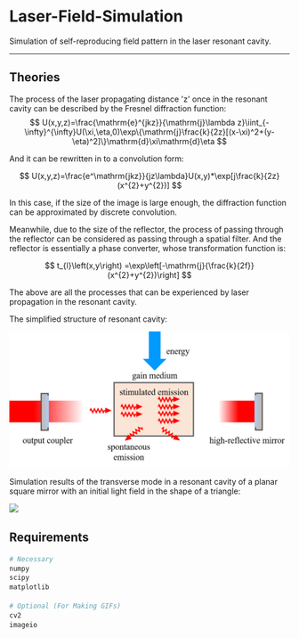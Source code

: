 # Laser-Field-Simulation
Simulation of self-reproducing field pattern in the laser resonant cavity.

---

## Theories

The process of the laser propagating distance 'z' once in the resonant cavity can be described by the Fresnel diffraction function:
$$
U(x,y,z)=\frac{\mathrm{e}^{jkz}}{\mathrm{j}\lambda z}\iint_{-\infty}^{\infty}U(\xi,\eta,0)\exp\{\mathrm{j}\frac{k}{2z}[(x-\xi)^2+(y-\eta)^2]\}\mathrm{d}\xi\mathrm{d}\eta
$$

And it can be rewritten in to a convolution form:

$$
U(x,y,z)=\frac{e^\mathrm{jkz}}{jz\lambda}U(x,y)*\exp[j\frac{k}{2z}(x^{2}+y^{2})]
$$

In this case, if the size of the image is large enough, the diffraction function can be approximated by discrete convolution.

Meanwhile, due to the size of the reflector, the process of passing through the reflector can be considered as passing through a spatial filter. And the reflector is essentially a phase converter, whose transformation function is:

$$
t_{l}\left(x,y\right) =\exp\left[-\mathrm{j}{\frac{k}{2f}}(x^{2}+y^{2})\right]
$$

The above are all the processes that can be experienced by laser propagation in the resonant cavity.

The simplified structure of resonant cavity:

![](./figures/resonant_cavity.png)

Simulation results of the transverse mode in a resonant cavity of a planar square mirror with an initial light field in the shape of a triangle:

![](./figures/tri-194-result.gif)



## Requirements

```python
# Necessary
numpy
scipy
matplotlib

# Optional (For Making GIFs)
cv2
imageio
```
